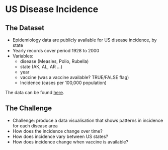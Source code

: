 # US Disease Incidence


## The Dataset

- Epidemiology data are publicly available for US disease incidence, by state
- Yearly records cover period 1928 to 2000
- Variables:
  - disease (Measles, Polio, Rubella)
  - state (AK, AL, AR …)
  - year
  - vaccine (was a vaccine available? TRUE/FALSE flag)
  - Incidence (cases per 100,000 population)

The data can be found [here](US_state_epi_vaccines.csv).

## The Challenge

- Challenge: produce a data visualisation that shows patterns in incidence for each disease area
- How does the incidence change over time?
- How does incidence vary between US states?
- How does incidence change when vaccine is available?
